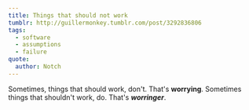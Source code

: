 ```yaml
---
title: Things that should not work
tumblr: http://guillermonkey.tumblr.com/post/3292836806
tags:
  - software
  - assumptions
  - failure
quote:
  author: Notch
---
```


Sometimes, things that should work, don't. That's **worrying**. Sometimes things that shouldn't work, do. That's ***worringer***.
